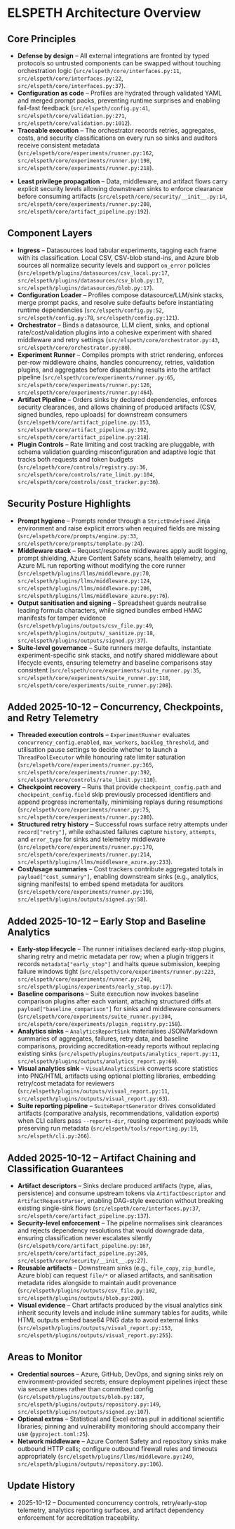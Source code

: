 # ELSPETH Architecture Overview

## Core Principles
- **Defense by design** – All external integrations are fronted by typed protocols so untrusted components can be swapped without touching orchestration logic (`src/elspeth/core/interfaces.py:11`, `src/elspeth/core/interfaces.py:22`, `src/elspeth/core/interfaces.py:37`).
- **Configuration as code** – Profiles are hydrated through validated YAML and merged prompt packs, preventing runtime surprises and enabling fail-fast feedback (`src/elspeth/config.py:41`, `src/elspeth/core/validation.py:271`, `src/elspeth/core/validation.py:1012`).
- **Traceable execution** – The orchestrator records retries, aggregates, costs, and security classifications on every run so sinks and auditors receive consistent metadata (`src/elspeth/core/experiments/runner.py:162`, `src/elspeth/core/experiments/runner.py:198`, `src/elspeth/core/experiments/runner.py:218`).
<!-- UPDATE 2025-10-12: Trace metadata now includes `retry_summary`, `cost_summary`, and `early_stop` payloads surfaced to sinks and middleware via `src/elspeth/core/experiments/runner.py:176`, `src/elspeth/core/experiments/runner.py:198`, `src/elspeth/core/experiments/runner.py:212`. -->
- **Least privilege propagation** – Data, middleware, and artifact flows carry explicit security levels allowing downstream sinks to enforce clearance before consuming artifacts (`src/elspeth/core/security/__init__.py:14`, `src/elspeth/core/experiments/runner.py:208`, `src/elspeth/core/artifact_pipeline.py:192`).

## Component Layers
- **Ingress** – Datasources load tabular experiments, tagging each frame with its classification. Local CSV, CSV-blob stand-ins, and Azure blob sources all normalize security levels and support `on_error` policies (`src/elspeth/plugins/datasources/csv_local.py:17`, `src/elspeth/plugins/datasources/csv_blob.py:17`, `src/elspeth/plugins/datasources/blob.py:17`).
- **Configuration Loader** – Profiles compose datasource/LLM/sink stacks, merge prompt packs, and resolve suite defaults before instantiating runtime dependencies (`src/elspeth/config.py:52`, `src/elspeth/config.py:78`, `src/elspeth/config.py:121`).
- **Orchestrator** – Binds a datasource, LLM client, sinks, and optional rate/cost/validation plugins into a cohesive experiment with shared middleware and retry settings (`src/elspeth/core/orchestrator.py:43`, `src/elspeth/core/orchestrator.py:80`).
- **Experiment Runner** – Compiles prompts with strict rendering, enforces per-row middleware chains, handles concurrency, retries, validation plugins, and aggregates before dispatching results into the artifact pipeline (`src/elspeth/core/experiments/runner.py:65`, `src/elspeth/core/experiments/runner.py:126`, `src/elspeth/core/experiments/runner.py:464`).
- **Artifact Pipeline** – Orders sinks by declared dependencies, enforces security clearances, and allows chaining of produced artifacts (CSV, signed bundles, repo uploads) for downstream consumers (`src/elspeth/core/artifact_pipeline.py:153`, `src/elspeth/core/artifact_pipeline.py:192`, `src/elspeth/core/artifact_pipeline.py:218`).
- **Plugin Controls** – Rate limiting and cost tracking are pluggable, with schema validation guarding misconfiguration and adaptive logic that tracks both requests and token budgets (`src/elspeth/core/controls/registry.py:36`, `src/elspeth/core/controls/rate_limit.py:104`, `src/elspeth/core/controls/cost_tracker.py:36`).
<!-- UPDATE 2025-10-12: Plugin registries also normalise baseline comparison and early-stop definitions; see `src/elspeth/core/experiments/plugin_registry.py:34` and `src/elspeth/core/experiments/plugin_registry.py:142` for baseline/early-stop creation paths. -->

## Security Posture Highlights
- **Prompt hygiene** – Prompts render through a `StrictUndefined` Jinja environment and raise explicit errors when required fields are missing (`src/elspeth/core/prompts/engine.py:33`, `src/elspeth/core/prompts/template.py:24`).
- **Middleware stack** – Request/response middlewares apply audit logging, prompt shielding, Azure Content Safety scans, health telemetry, and Azure ML run reporting without modifying the core runner (`src/elspeth/plugins/llms/middleware.py:70`, `src/elspeth/plugins/llms/middleware.py:124`, `src/elspeth/plugins/llms/middleware.py:206`, `src/elspeth/plugins/llms/middleware_azure.py:76`).
- **Output sanitisation and signing** – Spreadsheet guards neutralise leading formula characters, while signed bundles embed HMAC manifests for tamper evidence (`src/elspeth/plugins/outputs/csv_file.py:49`, `src/elspeth/plugins/outputs/_sanitize.py:18`, `src/elspeth/plugins/outputs/signed.py:37`).
- **Suite-level governance** – Suite runners merge defaults, instantiate experiment-specific sink stacks, and notify shared middleware about lifecycle events, ensuring telemetry and baseline comparisons stay consistent (`src/elspeth/core/experiments/suite_runner.py:35`, `src/elspeth/core/experiments/suite_runner.py:118`, `src/elspeth/core/experiments/suite_runner.py:208`).
<!-- UPDATE 2025-10-12: Suite governance now emits baseline comparison payloads and retry/early-stop telemetry to middleware hooks (`src/elspeth/core/experiments/suite_runner.py:302`, `src/elspeth/plugins/llms/middleware_azure.py:208`). -->

## Added 2025-10-12 – Concurrency, Checkpoints, and Retry Telemetry
- **Threaded execution controls** – `ExperimentRunner` evaluates `concurrency_config.enabled`, `max_workers`, `backlog_threshold`, and utilisation pause settings to decide whether to launch a `ThreadPoolExecutor` while honouring rate limiter saturation (`src/elspeth/core/experiments/runner.py:365`, `src/elspeth/core/experiments/runner.py:392`, `src/elspeth/core/controls/rate_limit.py:118`).
- **Checkpoint recovery** – Runs that provide `checkpoint_config.path` and `checkpoint_config.field` skip previously processed identifiers and append progress incrementally, minimising replays during resumptions (`src/elspeth/core/experiments/runner.py:75`, `src/elspeth/core/experiments/runner.py:280`).
- **Structured retry history** – Successful rows surface retry attempts under `record["retry"]`, while exhausted failures capture `history`, `attempts`, and `error_type` for sinks and telemetry middleware (`src/elspeth/core/experiments/runner.py:170`, `src/elspeth/core/experiments/runner.py:214`, `src/elspeth/plugins/llms/middleware_azure.py:233`).
- **Cost/usage summaries** – Cost trackers contribute aggregated totals in `payload["cost_summary"]`, enabling downstream sinks (e.g., analytics, signing manifests) to embed spend metadata for auditors (`src/elspeth/core/experiments/runner.py:198`, `src/elspeth/plugins/outputs/signed.py:58`).

## Added 2025-10-12 – Early Stop and Baseline Analytics
- **Early-stop lifecycle** – The runner initialises declared early-stop plugins, sharing retry and metric metadata per row; when a plugin triggers it records `metadata["early_stop"]` and halts queue submission, keeping failure windows tight (`src/elspeth/core/experiments/runner.py:223`, `src/elspeth/core/experiments/runner.py:248`, `src/elspeth/plugins/experiments/early_stop.py:17`).
- **Baseline comparisons** – Suite execution now invokes baseline comparison plugins after each variant, attaching structured diffs at `payload["baseline_comparison"]` for sinks and middleware consumers (`src/elspeth/core/experiments/suite_runner.py:304`, `src/elspeth/core/experiments/plugin_registry.py:158`).
- **Analytics sinks** – `AnalyticsReportSink` materialises JSON/Markdown summaries of aggregates, failures, retry data, and baseline comparisons, providing accreditation-ready reports without replacing existing sinks (`src/elspeth/plugins/outputs/analytics_report.py:11`, `src/elspeth/plugins/outputs/analytics_report.py:69`).
- **Visual analytics sink** – `VisualAnalyticsSink` converts score statistics into PNG/HTML artifacts using optional plotting libraries, embedding retry/cost metadata for reviewers (`src/elspeth/plugins/outputs/visual_report.py:11`, `src/elspeth/plugins/outputs/visual_report.py:63`).
- **Suite reporting pipeline** – `SuiteReportGenerator` drives consolidated artifacts (comparative analysis, recommendations, validation exports) when CLI callers pass `--reports-dir`, reusing experiment payloads while preserving run metadata (`src/elspeth/tools/reporting.py:19`, `src/elspeth/cli.py:266`).

## Added 2025-10-12 – Artifact Chaining and Classification Guarantees
- **Artifact descriptors** – Sinks declare produced artifacts (type, alias, persistence) and consume upstream tokens via `ArtifactDescriptor` and `ArtifactRequestParser`, enabling DAG-style execution without breaking existing single-sink flows (`src/elspeth/core/interfaces.py:37`, `src/elspeth/core/artifact_pipeline.py:137`).
- **Security-level enforcement** – The pipeline normalises sink clearances and rejects dependency resolutions that would downgrade data, ensuring classification never escalates silently (`src/elspeth/core/artifact_pipeline.py:167`, `src/elspeth/core/artifact_pipeline.py:205`, `src/elspeth/core/security/__init__.py:27`).
- **Reusable artifacts** – Downstream sinks (e.g., `file_copy`, `zip_bundle`, Azure blob) can request `file/*` or aliased artifacts, and sanitisation metadata rides alongside to maintain audit provenance (`src/elspeth/plugins/outputs/csv_file.py:102`, `src/elspeth/plugins/outputs/blob.py:208`).
- **Visual evidence** – Chart artifacts produced by the visual analytics sink inherit security levels and include inline summary tables for audits, while HTML outputs embed base64 PNG data to avoid external links (`src/elspeth/plugins/outputs/visual_report.py:153`, `src/elspeth/plugins/outputs/visual_report.py:255`).

## Areas to Monitor
- **Credential sources** – Azure, GitHub, DevOps, and signing sinks rely on environment-provided secrets; ensure deployment pipelines inject these via secure stores rather than committed config (`src/elspeth/plugins/outputs/blob.py:187`, `src/elspeth/plugins/outputs/repository.py:149`, `src/elspeth/plugins/outputs/signed.py:107`).
- **Optional extras** – Statistical and Excel extras pull in additional scientific libraries; pinning and vulnerability monitoring should accompany their use (`pyproject.toml:25`).
- **Network middleware** – Azure Content Safety and repository sinks make outbound HTTP calls; configure outbound firewall rules and timeouts appropriately (`src/elspeth/plugins/llms/middleware.py:249`, `src/elspeth/plugins/outputs/repository.py:106`).

## Update History
- 2025-10-12 – Documented concurrency controls, retry/early-stop telemetry, analytics reporting surfaces, and artifact dependency enforcement for accreditation traceability.
